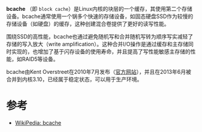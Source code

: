 **bcache** （即 `block cache`）是Linux内核的块层的一个缓存，其使用第二个存储设备。bcache通常使用一个锅多个快速的存储设备，如固态硬盘SSD作为较慢的存储设备（如硬盘）的缓存，这种创建混合卷提供了更好的读写性能。

围绕SSD的高性能，bcache也通过避免随机写和合并随机写转为顺序写实减轻了存储的写入放大（write amplification）。这种合并I/O操作是通过缓存和主存储同时实现的，也增加了基于闪存设备的使用寿命，并且提高了写性能敏感主存储的性能，如RAID5等设备。

bcache由Kent Overstreet在2010年7月发布（[官方网站](https://bcache.evilpiepirate.org)），并且在2013年6月被合并到内核3.10，已经属于稳定状态，可以用于生产环境。

# 参考

* [WikiPedia: bcache](https://en.wikipedia.org/wiki/Bcache)